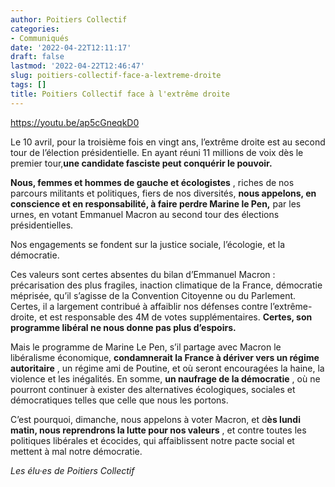 ```yaml
---
author: Poitiers Collectif
categories:
- Communiqués
date: '2022-04-22T12:11:17'
draft: false
lastmod: '2022-04-22T12:46:47'
slug: poitiers-collectif-face-a-lextreme-droite
tags: []
title: Poitiers Collectif face à l'extrême droite
---
```


https://youtu.be/ap5cGneqkD0 

Le 10 avril, pour la troisième fois en vingt ans, l’extrême droite est au second tour de l’élection présidentielle. En ayant réuni 11 millions de voix dès le premier tour,**une candidate fasciste peut conquérir le pouvoir.**

**Nous, femmes et hommes de gauche et écologistes** , riches de nos parcours militants et politiques, fiers de nos diversités, **nous appelons, en conscience et en responsabilité, à faire perdre Marine le Pen,** par les urnes, en votant Emmanuel Macron au second tour des élections présidentielles.

Nos engagements se fondent sur la justice sociale, l’écologie, et la démocratie.

Ces valeurs sont certes absentes du bilan d’Emmanuel Macron : précarisation des plus fragiles, inaction climatique de la France, démocratie méprisée, qu’il s’agisse de la Convention Citoyenne ou du Parlement. Certes, il a largement contribué à affaiblir nos défenses contre l’extrême-droite, et est responsable des 4M de votes supplémentaires. **Certes, son programme libéral ne nous donne pas plus d’espoirs.**

Mais le programme de Marine Le Pen, s’il partage avec Macron le libéralisme économique, **condamnerait la France à dériver vers un régime autoritaire** , un régime ami de Poutine, et où seront encouragées la haine, la violence et les inégalités. En somme, **un naufrage de la démocratie** , où ne pourront continuer à exister des alternatives écologiques, sociales et démocratiques telles que celle que nous les portons.

C’est pourquoi, dimanche, nous appelons à voter Macron, et d**ès lundi matin, nous reprendrons la lutte pour nos valeurs** , et contre toutes les politiques libérales et écocides, qui affaiblissent notre pacte social et mettent à mal notre démocratie.

_Les élu·es de Poitiers Collectif_
